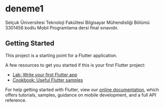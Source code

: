 # deneme1

Selçuk Üniversitesi Teknoloji Fakültesi Bilgisayar Mühendisliği Bölümü 3301456 kodlu Mobil Programlama dersi final sınavıdır.

## Getting Started

This project is a starting point for a Flutter application.

A few resources to get you started if this is your first Flutter project:

- [Lab: Write your first Flutter app](https://flutter.dev/docs/get-started/codelab)
- [Cookbook: Useful Flutter samples](https://flutter.dev/docs/cookbook)

For help getting started with Flutter, view our
[online documentation](https://flutter.dev/docs), which offers tutorials,
samples, guidance on mobile development, and a full API reference.
